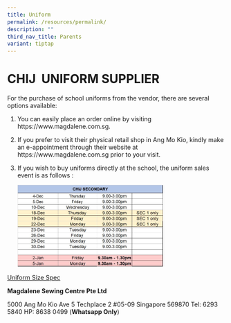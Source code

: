 ```yaml
---
title: Uniform
permalink: /resources/permalink/
description: ""
third_nav_title: Parents
variant: tiptap
---
```

<h1><strong>CHIJ&nbsp; UNIFORM SUPPLIER</strong></h1>
<p>For the purchase of school uniforms from the vendor, there are several
options available:</p>
<ol>
<li>
<p>You can easily place an order online by visiting https://www.magdalene.com.sg.</p>
</li>
<li>
<p>If you prefer to visit their physical retail shop in Ang Mo Kio, kindly
make an e-appointment through their website at https://www.magdalene.com.sg
prior to your visit.</p>
</li>
<li>
<p>If you wish to buy uniforms directly at the school, the uniform sales
event is as follows :</p>
<p></p>
<div class="isomer-image-wrapper">
<img style="width: 70%;" height="auto" width="100%" alt="" src="/images/uniform.jpg">
</div>
</li>
</ol>
<p></p>
<p></p>
<p><a href="/files/SECTPYPLv2.pdf" rel="noopener noreferrer nofollow" target="_blank">Uniform Size Spec</a>
</p>
<p><strong>Magdalene Sewing Centre Pte Ltd</strong>
</p>
<p>5000 Ang Mo Kio Ave 5 Techplace 2 #05-09 Singapore 569870 Tel: 6293 5840
HP: 8638 0499 (<strong>Whatsapp Only</strong>)</p>